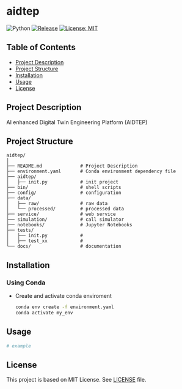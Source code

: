 # aidtep


![Python](https://github.com/gitpython-developers/GitPython/workflows/Python%20package/badge.svg)
[![Release](https://img.shields.io/github/v/release/zeromicro/go-zero.svg?style=flat-square)](https://github.com/YannLee1208/aidtep)
[![License: MIT](https://img.shields.io/badge/License-MIT-yellow.svg)](https://opensource.org/licenses/MIT)

## Table of Contents
- [Project Description](#project-description)
- [Project Structure](#project-structure)
- [Installation](#installation)
- [Usage](#usage)
- [License](#license)

## Project Description
AI enhanced Digital Twin Engineering Platform (AIDTEP)

## Project Structure
```shell
aidtep/
│
├── README.md              # Project Description
├── environment.yaml       # Conda environment dependency file 
├── aidtep/                
│   ├── init.py            # init project
├── bin/                   # shell scripts
├── config/                # configuration
├── data/                   
│   ├── raw/               # raw data
│   └── processed/         # processed data 
├── service/               # web service
├── simulation/            # call simulator
├── notebooks/             # Jupyter Notebooks
├── tests/                 
│   ├── init.py            # 
│   ├── test_xx            #
└── docs/                  # documentation 
```

## Installation

### Using Conda
* Create and activate conda enviroment
    ```sh
    conda env create -f environment.yaml
    conda activate my_env
    ```


## Usage


```python
# example
```





## License

This project is based on MIT License. See [LICENSE](https://github.com/YannLee1208/aidtep/blob/master/LICENSE) file.